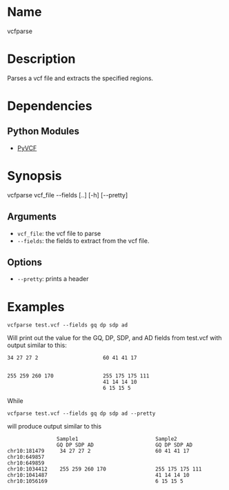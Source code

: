 # Name
vcfparse

# Description
Parses a vcf file and extracts the specified regions.

# Dependencies
## Python Modules
* [PyVCF](https://github.com/jamescasbon/PyVCF)

# Synopsis
vcfparse vcf_file --fields [..] [-h] [--pretty]

## Arguments
* `vcf_file`: the vcf file to parse
* `--fields`: the fields to extract from the vcf file.

## Options
* `--pretty`: prints a header

# Examples
    vcfparse test.vcf --fields gq dp sdp ad

Will print out the value for the GQ, DP, SDP, and AD fields from test.vcf with
output similar to this:

    34 27 27 2                     60 41 41 17


    255 259 260 170                255 175 175 111
                                   41 14 14 10
                                   6 15 15 5

While

    vcfparse test.vcf --fields gq dp sdp ad --pretty

will produce output similar to this

                    Sample1                         Sample2
                    GQ DP SDP AD                    GQ DP SDP AD
    chr10:181479     34 27 27 2                     60 41 41 17
    chr10:649857
    chr10:649859
    chr10:1034412    255 259 260 170                255 175 175 111
    chr10:1041487                                   41 14 14 10
    chr10:1056169                                   6 15 15 5

